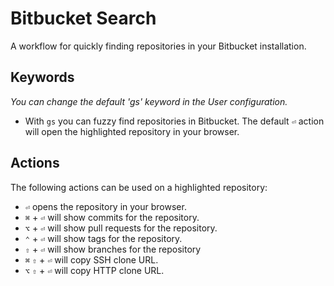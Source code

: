 # Bitbucket Search

A workflow for quickly finding repositories in your Bitbucket installation.

## Keywords

*You can change the default 'gs' keyword in the User configuration.*

* With `gs` you can fuzzy find repositories in Bitbucket. The default `⏎` action will open the highlighted repository in your browser.

## Actions

The following actions can be used on a highlighted repository:
* `⏎` opens the repository in your browser.
* `⌘` + `⏎` will show commits for the repository.
* `⌥` + `⏎` will show pull requests for the repository.
* `⌃` + `⏎` will show tags for the repository.
* `⇧` + `⏎` will show branches for the repository
* `⌘` `⇧` + `⏎` will copy SSH clone URL.
* `⌥` `⇧` + `⏎` will copy HTTP clone URL.
